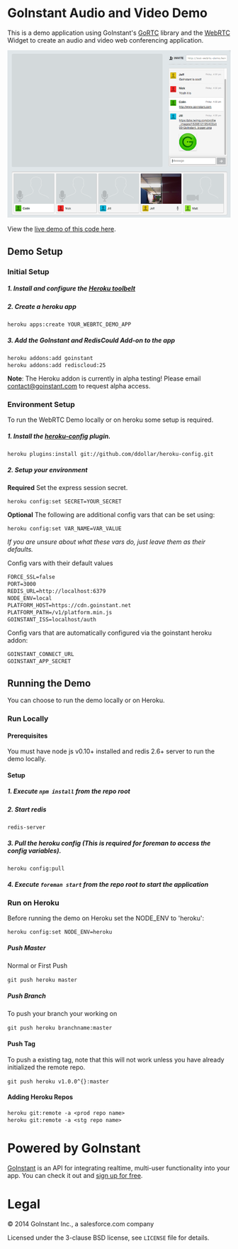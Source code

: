 # GoInstant Audio and Video Demo

This is a demo application using GoInstant's [GoRTC](https://developers.goinstant.com/v1/widgets/audio_and_video/gortc.html)
library and the [WebRTC](https://developers.goinstant.com/v1/widgets/audio_and_video/index.html)
Widget to create an audio and video web conferencing application.

![demo screenshot](./screenshot.png)

View the [live demo of this code here](http://webrtc.goinstant.com).

## Demo Setup

### Initial Setup

##### 1. Install and configure the [Heroku toolbelt](https://toolbelt.heroku.com)
##### 2. Create a heroku app

```
heroku apps:create YOUR_WEBRTC_DEMO_APP
```

##### 3. Add the GoInstant and RedisCould Add-on to the app

```
heroku addons:add goinstant
heroku addons:add rediscloud:25
```

**Note**: The Heroku addon is currently in alpha testing! Please email
[contact@goinstant.com](mailto:contact@goinstant.com) to request alpha access.

### Environment Setup

To run the WebRTC Demo locally or on heroku some setup is required.

##### 1. Install the [heroku-config](https://github.com/ddollar/heroku-config) plugin.

```
heroku plugins:install git://github.com/ddollar/heroku-config.git
```

##### 2. Setup your environment

**Required** Set the express session secret.

```
heroku config:set SECRET=YOUR_SECRET
```

**Optional** The following are additional config vars that can be set using:

```
heroku config:set VAR_NAME=VAR_VALUE
```

*If you are unsure about what these vars do, just leave them as their defaults.*

Config vars with their default values

```
FORCE_SSL=false
PORT=3000
REDIS_URL=http://localhost:6379
NODE_ENV=local
PLATFORM_HOST=https://cdn.goinstant.net
PLATFORM_PATH=/v1/platform.min.js
GOINSTANT_ISS=localhost/auth
```

Config vars that are automatically configured via the goinstant heroku addon:

```
GOINSTANT_CONNECT_URL
GOINSTANT_APP_SECRET
```

## Running the Demo

You can choose to run the demo locally or on Heroku.

### Run Locally

#### Prerequisites

You must have node js v0.10+ installed and redis 2.6+ server to run the demo locally.

#### Setup

##### 1. Execute `npm install` from the repo root

##### 2. Start redis

```
redis-server
```

##### 3. Pull the heroku config (This is required for foreman to access the config variables).

```
heroku config:pull
```

##### 4. Execute `foreman start` from the repo root to start the application

### Run on Heroku

Before running the demo on Heroku set the NODE_ENV to 'heroku':

```
heroku config:set NODE_ENV=heroku
```

##### Push Master

Normal or First Push

`git push heroku master`

##### Push Branch

To push your branch your working on

`git push heroku branchname:master`

#### Push Tag

To push a existing tag, note that this will not work unless you have already initialized the remote repo.

`git push heroku v1.0.0^{}:master`

#### Adding Heroku Repos

```
heroku git:remote -a <prod repo name>
heroku git:remote -a <stg repo name>
```


# Powered by GoInstant

<a href="http://goinstant.com">GoInstant</a> is an API for integrating realtime, multi-user functionality into your app.
You can check it out and <a href="https://goinstant.com/signup">sign up for free</a>.

# Legal

&copy; 2014 GoInstant Inc., a salesforce.com company

Licensed under the 3-clause BSD license, see `LICENSE` file for details.
